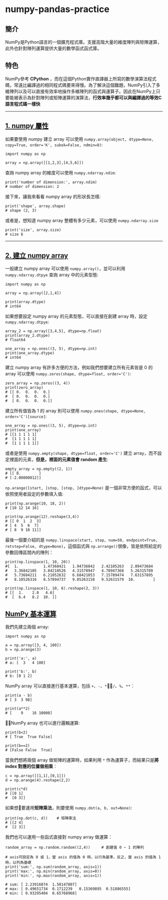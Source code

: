 # numpy-pandas-practice

## 簡介
NumPy是Python語言的一個擴充程式庫。支援高階大量的維度陣列與矩陣運算，此外也針對陣列運算提供大量的數學函式函式庫。

## 特色
NumPy參考 **CPython** ，而在這個Python實作直譯器上所寫的數學演算法程式碼，常遠比編譯過的相同程式碼要來得慢。為了解決這個難題，NumPy引入了多維陣列以及可以直接有效率地操作多維陣列的函式與運算子。因此在NumPy上只要能被表示為針對陣列或矩陣運算的演算法，**行效率幾乎都可以與編譯過的等效C語言程式碼一樣快**

---

## [1. numpy 屬性](https://github.com/Airwavess/numpy-pandas-practice/blob/master/1.%20numpy%20attribute.ipynb)
如果要使用 numpy 建立 array 可以使用 `numpy.array(object, dtype=None, copy=True, order='K', subok=False, ndmin=0)`:
```
import numpy as np

array = np.array([[1,2,3],[4,5,6]])
```

查詢 numpy array 的維度可以使用 `numpy.ndarray.ndim`:
```
print('number of dimension:', array.ndim)
# number of dimension: 2
```

接下來，讓我來看看 numpy array 的形狀長怎樣:
```
print('shape', array.shape)
# shape (2, 3)
```

或者是，想知道 numpy array 整體有多少元素，可以使用 `numpy.ndarray.size`
```
print('size', array.size)
# size 6
```
---

## [2. 建立 numpy array](https://github.com/Airwavess/numpy-pandas-practice/blob/master/2.%20Create%20array.ipynb)

一般建立 numpy array 可以使用 `numpy.array()`，並可以利用 `numpy.ndarray.dtpye` 查詢 array 中的元素型態:
```
import numpy as np

array = np.array([2,1,4])

print(array.dtype)
# int64
```

如果想要設定 numpy array 的元素型態，可以直接在創建 array 時，設定 `numpy.ndarray.dtpye`:
```
array_2 = np.array([3,4,5], dtype=np.float)
print(array_2.dtype)
# float64

one_array = np.ones((3, 5), dtype=np.int)
print(one_array.dtype)
# int64
```

建立 numpy array 有許多方便的方法，例如我們想要建立所有元素皆是 0 的 array 可以使用 `numpy.zeros(shape, dtype=float, order='C')`:
```
zero_array = np.zeros((3, 4))
print(zero_array)
# [[ 0.  0.  0.  0.]
#  [ 0.  0.  0.  0.]
#  [ 0.  0.  0.  0.]]
```

建立所有值皆為 1 的 array 則可以使用 `numpy.ones(shape, dtype=None, order='C')[source]`:
```
one_array = np.ones((3, 5), dtype=np.int)
print(one_array)
# [[1 1 1 1 1]
#  [1 1 1 1 1]
#  [1 1 1 1 1]]
```

或者是使用 `numpy.empty(shape, dtype=float, order='C')` 建立 array，而不設定裡面的元素，**但是，裡面的元素值會 random 產生**:
```
empty_array = np.empty((2, 1))
# [[ 0.        ]
# [-2.00000012]]
```

`np.arange([start, ]stop, [step, ]dtype=None)` 是一個非常方便的函式，可以依照使用者設定的參數填入值:
```
print(np.arange(10, 18, 2))    
# [10 12 14 16]

print(np.arange(12).reshape(3,4))
# [[ 0  1  2  3]
# [ 4  5  6  7]
# [ 8  9 10 11]]
```

最後一個要介紹的是 `numpy.linspace(start, stop, num=50, endpoint=True, retstep=False, dtype=None)`，這個函式與 `np.arrange()`很像，皆是依照給定的參數回傳區間內的陣列：
```
print(np.linspace(1, 10, 20))
#[  1.           1.47368421   1.94736842   2.42105263   2.89473684
#   3.36842105   3.84210526   4.31578947   4.78947368   5.26315789
#   5.73684211   6.21052632   6.68421053   7.15789474   7.63157895
#   8.10526316   8.57894737   9.05263158   9.52631579  10.        ]

print(np.linspace(1, 10, 6).reshape(2, 3))
# [[  1.    2.8   4.6]
#  [  6.4   8.2  10. ]]
```

## [NumPy 基本運算](https://github.com/Airwavess/numpy-pandas-practice/blob/master/3.%20NumPy%20-%20%20fundamental%20operation%20.ipynb)

我們先建立兩個 array:
```
import numpy as np

a = np.array([3, 4, 100])
b = np.arange(3)

print('a:', a)
# a: [  3   4 100]

print('b:', b)
# b: [0 1 2]
```

NumPy array 可以直接進行基本運算，包括 `+`、`-`、`*`、`/`、`%`、`**`：
```
print(a - b)
# [ 3  3 98]

print(a**2)
# [    9    16 10000]
```

NumPy array 也可以進行邏輯運算:
```
print(b<2)
# [ True  True False]

print(b==2)
# [False False  True]
```

當我們想將兩個 array 做矩陣的運算時，如果利用 `*` 作為運算子，而結果只是**將 index 對應的位置做相乘**：
```
c = np.array([[1,1],[0,1]])
d = np.arange(4).reshape(2,2)

print(c*d)
# [[0 1]
#  [0 3]]
```

如果想要運用**矩陣乘法**，則要使用 `numpy.dot(a, b, out=None)`:
```
print(np.dot(c, d))    # 矩陣乘法
# [[2 4]
#  [2 3]]
```

我們也可以運用一些函式直接對 numpy array 做運算：
```
random_array = np.random.random((2,4))     # 創建值 0 ~ 1 的陣列

# axis可設定為 0 或 1，當 axis 的值為 0 時，以行為基準，反之，當 axis 的值為 1 時，以列為基礎
print('sum:', np.sum(random_array, axis=1))    
print('max:', np.min(random_array, axis=0))
print('min:', np.max(random_array, axis=1))

# sum: [ 2.23916874  1.50147807]
# max: [ 0.49651734  0.1712239   0.15369895  0.51886555]
# min: [ 0.93295404  0.65768968]
```
